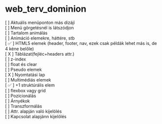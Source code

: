 # web_terv_dominion

[ ] Aktuális menüponton más dizájí<br/>
[ ] Menü görgetésnél is látszódjon<br/>
[ ] Tartalom animálás<br/>
[ ] Animáció elemekre, háttére, stb<br/>
[ &#9989; ] HTML5 elemek (header, footer, nav, ezek csak példák lehet más is, de 4 kéne belőle)<br/>
[ X ] Táblázat(fejléc+headers attr.)<br/>
[ ] z-index<br/>
[ ] float és clear<br/>
[ ] Pseudo elemek<br/>
[ X ] Nyomtatási lap<br/>
[ ] Multimédiás elemek<br/>
[ &#9989; ] +1 struktúrális elem<br/>
[ ] flexbox vagy grid<br/>
[ ] Pozícionálás<br/>
[ ] Árnyékok<br/>
[ ] Transzformálás<br/>
[ ] Attr. alapján való kijelölés<br/>
[ ] Kapcsolat alapjánn kijelölés<br/>